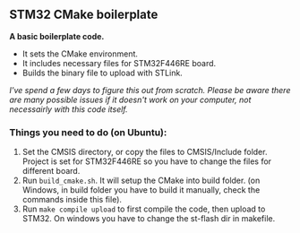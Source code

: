 ## STM32 CMake boilerplate

**A basic boilerplate code.**
- It sets the CMake environment.
- It includes necessary files for STM32F446RE board.
- Builds the binary file to upload with STLink.

*I've spend a few days to figure this out from scratch. Please be aware there are many possible issues if it doesn't work on your computer, not necessairly with this code itself.*

### Things you need to do (on Ubuntu):
1. Set the CMSIS directory, or copy the files to CMSIS/Include folder. Project is set for STM32F446RE so you have to change the files for different board.
2. Run `build_cmake.sh`. It will setup the CMake into build folder. (on Windows, in build folder you have to build it manually, check the commands inside this file).
3. Run `make compile upload` to first compile the code, then upload to STM32. On windows you have to change the st-flash dir in makefile.